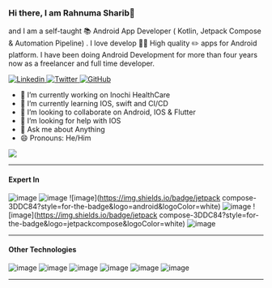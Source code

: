 ### Hi there, I am Rahnuma Sharib👋 
and I am a self-taught 📚 Android App Developer ( Kotlin, Jetpack Compose & Automation Pipeline) . I love develop 👨‍💻 High quality ✏️ apps for Android platform. I have been doing Android Development for more than four years now as a freelancer and full time developer.

<a href="https://www.linkedin.com/in/rahnumasharib/">
  <img
    alt="Linkedin"
    src="https://img.shields.io/badge/linkedin-0077B5?logo=linkedin&logoColor=white&style=for-the-badge"
  />
</a>
<a href="">
  <img
    alt="Twitter"
    src="https://img.shields.io/badge/Twitter-1DA1F2?logo=twitter&logoColor=white&style=for-the-badge"
  />
</a>
<a href="https://github.com/DeveloperRahnuma">
  <img
    alt="GitHub"
    src="https://img.shields.io/badge/GitHub-100000?style=for-the-badge&logo=github&logoColor=white"
  />
</a>


- 🔭 I’m currently working on Inochi HealthCare
- 🌱 I’m currently learning IOS, swift and CI/CD
- 👯 I’m looking to collaborate on Android, IOS & Flutter
- 🤔 I’m looking for help with IOS
- 💬 Ask me about Anything 
- 😄 Pronouns: He/Him

![](https://komarev.com/ghpvc/?username=SachinPremkuma&label=PROFILE+VIEWS&&color=green)

 ------------------
 #### Expert In 
 ![image](https://img.shields.io/badge/Kotlin-FF6C37?style=for-the-badge&logo=Kotlin&logoColor=white)
 ![image](https://img.shields.io/badge/Java-ED8B00?style=for-the-badge&logo=java&logoColor=white)
 ![image](https://img.shields.io/badge/jetpack compose-3DDC84?style=for-the-badge&logo=android&logoColor=white)
 ![image](https://img.shields.io/badge/Android-3DDC84?style=for-the-badge&logo=android&logoColor=white)
 ![image](https://img.shields.io/badge/jetpack compose-3DDC84?style=for-the-badge&logo=jetpackcompose&logoColor=white)
 ![image](https://img.shields.io/badge/firebase-ffca28?style=for-the-badge&logo=firebase&logoColor=black)

 ------------------
 #### Other Technologies
 
 ![image](https://img.shields.io/badge/Dart-0175C2?style=for-the-badge&logo=dart&logoColor=white)
 ![image](https://img.shields.io/badge/Flutter-02569B?style=for-the-badge&logo=flutter&logoColor=white)
 ![image](https://img.shields.io/badge/C-00599C?style=for-the-badge&logo=c&logoColor=white)
 ![image](https://img.shields.io/badge/MySQL-00000F?style=for-the-badge&logo=mysql&logoColor=white)
 ![image](https://img.shields.io/badge/Git-F05032?style=for-the-badge&logo=git&logoColor=white)
 ![image](https://img.shields.io/badge/Postman-FF6C37?style=for-the-badge&logo=Postman&logoColor=white)
 

 
 ---------------------

